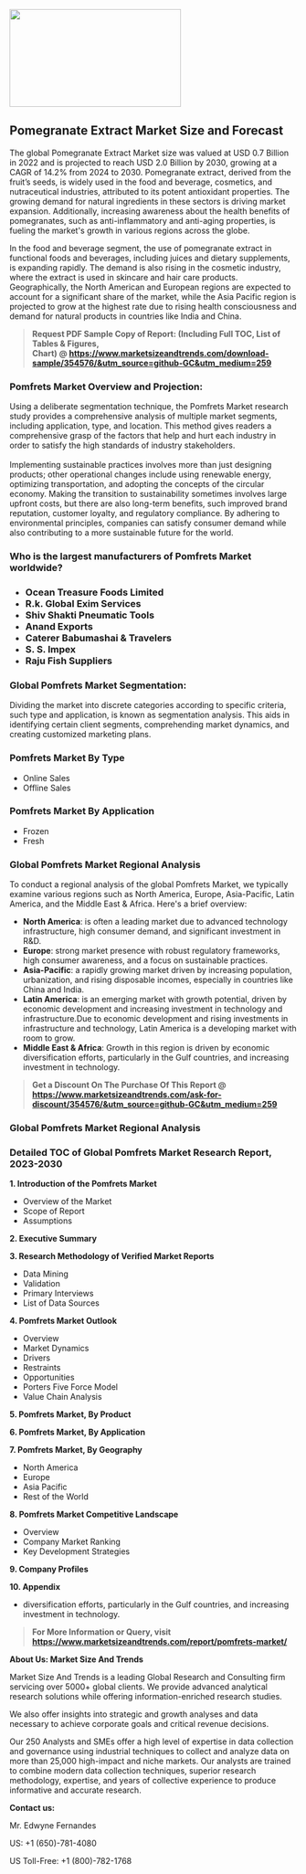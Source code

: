 <p><img class="alignnone size-medium wp-image-20088" src="https://ffe5etoiles.com/wp-content/uploads/2024/12/MST1-300x171.png" alt="" width="300" height="171" /></p><h2>Pomegranate Extract Market Size and Forecast</h2><p>The global Pomegranate Extract Market size was valued at USD 0.7 Billion in 2022 and is projected to reach USD 2.0 Billion by 2030, growing at a CAGR of 14.2% from 2024 to 2030. Pomegranate extract, derived from the fruit’s seeds, is widely used in the food and beverage, cosmetics, and nutraceutical industries, attributed to its potent antioxidant properties. The growing demand for natural ingredients in these sectors is driving market expansion. Additionally, increasing awareness about the health benefits of pomegranates, such as anti-inflammatory and anti-aging properties, is fueling the market's growth in various regions across the globe.</p><p>In the food and beverage segment, the use of pomegranate extract in functional foods and beverages, including juices and dietary supplements, is expanding rapidly. The demand is also rising in the cosmetic industry, where the extract is used in skincare and hair care products. Geographically, the North American and European regions are expected to account for a significant share of the market, while the Asia Pacific region is projected to grow at the highest rate due to rising health consciousness and demand for natural products in countries like India and China.</p></p><blockquote id="" class=""><strong>Request PDF Sample Copy of Report: (Including Full TOC, List of Tables &amp; Figures, Chart)&nbsp;@&nbsp;<strong><a href="https://www.marketsizeandtrends.com/download-sample/354576/&utm_source=github-GC&utm_medium=259" target="_blank">https://www.marketsizeandtrends.com/download-sample/354576/&utm_source=github-GC&utm_medium=259</a></strong></strong></blockquote><h3 id="" class="">Pomfrets Market&nbsp;Overview and Projection:</h3><p id="" class="">Using a deliberate segmentation technique, the Pomfrets Market research study provides a comprehensive analysis of multiple market segments, including application, type, and location. This method gives readers a comprehensive grasp of the factors that help and hurt each industry in order to satisfy the high standards of industry stakeholders. <br /> <br />Implementing sustainable practices involves more than just designing products; other operational changes include using renewable energy, optimizing transportation, and adopting the concepts of the circular economy. Making the transition to sustainability sometimes involves large upfront costs, but there are also long-term benefits, such improved brand reputation, customer loyalty, and regulatory compliance. By adhering to environmental principles, companies can satisfy consumer demand while also contributing to a more sustainable future for the world.</p><h3 id="" class="">Who is the largest manufacturers of&nbsp;Pomfrets Market worldwide?</h3><h3 class=""><p><ul><li>Ocean Treasure Foods Limited </li><li> R.k. Global Exim Services </li><li> Shiv Shakti Pneumatic Tools </li><li> Anand Exports </li><li> Caterer Babumashai & Travelers </li><li> S. S. Impex </li><li> Raju Fish Suppliers</li></ul></p></h3><h3 id="" class="">Global&nbsp;Pomfrets Market Segmentation:</h3><p id="" class="">Dividing the market into discrete categories according to specific criteria, such type and application, is known as segmentation analysis. This aids in identifying certain client segments, comprehending market dynamics, and creating customized marketing plans.</p><h3 id="" class="">Pomfrets Market&nbsp;By Type</h3><p><p><ul><li>Online Sales</li><li> Offline Sales</p></li></ul></p></p><h3 id="" class="">Pomfrets Market&nbsp;By Application</h3><p class=""><p><ul><li>Frozen</li><li> Fresh</li></ul></p></p><h3 id="" class="">Global Pomfrets Market Regional Analysis</h3><p id="" class="">To conduct a regional analysis of the global Pomfrets Market, we typically examine various regions such as North America, Europe, Asia-Pacific, Latin America, and the Middle East &amp; Africa. Here's a brief overview:</p><ul><li><strong>North America</strong>: is often a leading market due to advanced technology infrastructure, high consumer demand, and significant investment in R&amp;D.</li><li><strong>Europe</strong>: strong market presence with robust regulatory frameworks, high consumer awareness, and a focus on sustainable practices.</li><li><strong>Asia-Pacific</strong>: a rapidly growing market driven by increasing population, urbanization, and rising disposable incomes, especially in countries like China and India.</li><li><strong>Latin America</strong>: is an emerging market with growth potential, driven by economic development and increasing investment in technology and infrastructure.Due to economic development and rising investments in infrastructure and technology, Latin America is a developing market with room to grow.</li><li><strong>Middle East &amp; Africa</strong>: Growth in this region is driven by economic diversification efforts, particularly in the Gulf countries, and increasing investment in technology.</li></ul><blockquote id="" class=""><strong>Get a Discount On The Purchase Of This Report @ <strong><a href="https://www.marketsizeandtrends.com/ask-for-discount/354576/&utm_source=github-GC&utm_medium=259" target="_blank">https://www.marketsizeandtrends.com/ask-for-discount/354576/&utm_source=github-GC&utm_medium=259</a></strong></strong></blockquote><h3 id="" class="">Global Pomfrets Market Regional Analysis</h3><h3 id="" class="">Detailed TOC of Global Pomfrets Market Research Report, 2023-2030</h3><p id="" class=""><strong>1. Introduction of the Pomfrets Market</strong></p><ul><li>Overview of the Market</li><li>Scope of Report</li><li>Assumptions</li></ul><p id="" class=""><strong>2. Executive Summary</strong></p><p id="" class=""><strong>3. Research Methodology of Verified Market Reports</strong></p><ul><li>Data Mining</li><li>Validation</li><li>Primary Interviews</li><li>List of Data Sources</li></ul><p id="" class=""><strong>4. Pomfrets Market Outlook</strong></p><ul><li>Overview</li><li>Market Dynamics</li><li>Drivers</li><li>Restraints</li><li>Opportunities</li><li>Porters Five Force Model</li><li>Value Chain Analysis</li></ul><p id="" class=""><strong>5. Pomfrets Market, By Product</strong></p><p id="" class=""><strong>6. Pomfrets Market, By Application</strong></p><p id="" class=""><strong>7. Pomfrets Market, By Geography</strong></p><ul><li>North America</li><li>Europe</li><li>Asia Pacific</li><li>Rest of the World</li></ul><p id="" class=""><strong>8. Pomfrets Market Competitive Landscape</strong></p><ul><li>Overview</li><li>Company Market Ranking</li><li>Key Development Strategies</li></ul><p id="" class=""><strong>9. Company Profiles</strong></p><p id="" class=""><strong>10. Appendix</strong></p><ul><li>diversification efforts, particularly in the Gulf countries, and increasing investment in technology.</li></ul><blockquote id="" class=""><strong>For More Information or Query, visit <strong><strong><a href="https://www.marketsizeandtrends.com/report/pomfrets-market/" target="_blank">https://www.marketsizeandtrends.com/report/pomfrets-market/</a></strong></strong></strong></blockquote><p id="" class=""><strong>About Us: Market Size And Trends</strong></p><p id="" class="">Market Size And Trends is a leading Global Research and Consulting firm servicing over 5000+ global clients. We provide advanced analytical research solutions while offering information-enriched research studies.</p><p id="" class="">We also offer insights into strategic and growth analyses and data necessary to achieve corporate goals and critical revenue decisions.</p><p id="" class="">Our 250 Analysts and SMEs offer a high level of expertise in data collection and governance using industrial techniques to collect and analyze data on more than 25,000 high-impact and niche markets. Our analysts are trained to combine modern data collection techniques, superior research methodology, expertise, and years of collective experience to produce informative and accurate research.</p><p id="" class=""><strong>Contact us:</strong></p><p id="" class="">Mr. Edwyne Fernandes</p><p id="" class="">US: +1 (650)-781-4080</p><p id="" class="">US Toll-Free: +1 (800)-782-1768</p>
